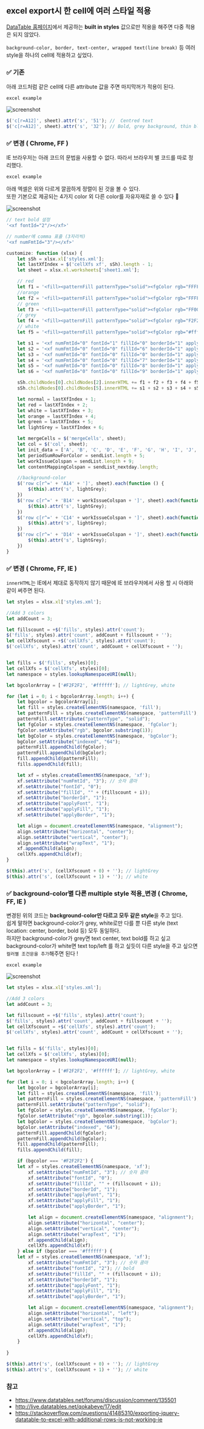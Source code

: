 ## excel export시 한 cell에 여러 스타일 적용

 [DataTable 홈페이지](https://datatables.net/reference/button/excelHtml5#Customisation)에서 제공하는 **built in styles** 값으로만 적용을 해주면 다중 적용은 되지 않았다.

`background-color, border, text-center, wrapped text(line break)` 등 여러 style을 하나의 cell에 적용하고 싶었다. <br>

### ✅ 기존
아래 코드처럼 같은 cell에 다른 attribute 값을 주면 마지막꺼가 적용이 된다.

`excel example`

![screenshot](beforeApplyStyle.PNG)

```js
$('c[r=A12]', sheet).attr('s', '51'); //  Centred text
$('c[r=A12]', sheet).attr('s', '32'); // Bold, grey background, thin black border
```
### ✅ 변경 ( Chrome, FF )
IE 브라우저는 아래 코드의 문법을 사용할 수 없다. 따라서 브라우저 별 코드를 따로 정리했다.

`excel example`

아래 엑셀은 위와 다르게 깔끔하게 정렬이 된 것을 볼 수 있다. <br>
또한 기본으로 제공되는 4가지 color 외 다른 color를 자유자재로 쓸 수 있다 🙊 

![screenshot](afterApplyStyle.png)

```js
// text bold 설정 
'<xf fontId="2"/></xf>'

// number에 comma 표출 (3자리씩)
'<xf numFmtId="3"/></xf>'

```

```js
customize: function (xlsx) {
    let sSh = xlsx.xl['styles.xml'];
    let lastXfIndex = $('cellXfs xf', sSh).length - 1;
    let sheet = xlsx.xl.worksheets['sheet1.xml'];

    // red
    let f1 = '<fill><patternFill patternType="solid"><fgColor rgb="FFFF0000" /><bgColor indexed="64" /></patternFill></fill>';
    //orange
    let f2 = '<fill><patternFill patternType="solid"><fgColor rgb="FFFFA500" /><bgColor indexed="64" /></patternFill></fill>';
    // green
    let f3 = '<fill><patternFill patternType="solid"><fgColor rgb="FF008000" /><bgColor indexed="64" /></patternFill></fill>';
    // grey
    let f4 = '<fill><patternFill patternType="solid"><fgColor rgb="F2F2F2" /><bgColor indexed="64" /></patternFill></fill>';
    // white
    let f5 = '<fill><patternFill patternType="solid"><fgColor rgb="#ffffff" /><bgColor indexed="64" /></patternFill></fill>';

    let s1 = '<xf numFmtId="0" fontId="1" fillId="0" borderId="1" applyFont="1" applyFill="1" applyBorder="1" xfId="0" applyAlignment="1"><alignment vertical="top" horizontal="left" wrapText="1" /></xf>';
    let s2 = '<xf numFmtId="0" fontId="0" fillId="6" borderId="1" applyFont="1" applyFill="1" applyBorder="1" xfId="0" applyAlignment="1"><alignment vertical="top" horizontal="left" wrapText="1" /></xf>';
    let s3 = '<xf numFmtId="0" fontId="0" fillId="0" borderId="1" applyFont="1" applyFill="1" applyBorder="1" xfId="0" applyAlignment="1"><alignment horizontal="left" vertical="top" wrapText="1" /></xf>';
    let s4 = '<xf numFmtId="0" fontId="0" fillId="7" borderId="1" applyFont="1" applyFill="1" applyBorder="1" xfId="0" applyAlignment="1"><alignment vertical="center" horizontal="center" wrapText="1" /></xf>';
    let s5 = '<xf numFmtId="0" fontId="0" fillId="8" borderId="1" applyFont="1" applyFill="1" applyBorder="1" xfId="0" applyAlignment="1"><alignment vertical="top" horizontal="left" wrapText="1" /></xf>';
    let s6 = '<xf numFmtId="0" fontId="0" fillId="9" borderId="1" applyFont="1" applyFill="1" applyBorder="1" xfId="0" applyAlignment="1"><alignment vertical="center" horizontal="center" wrapText="1" /></xf>';

    sSh.childNodes[0].childNodes[2].innerHTML += f1 + f2 + f3 + f4 + f5;
    sSh.childNodes[0].childNodes[5].innerHTML += s1 + s2 + s3 + s4 + s5 + s6;

    let normal = lastXfIndex + 1;
    let red = lastXfIndex + 2;
    let white = lastXfIndex + 3;
    let orange = lastXfIndex + 4;
    let green = lastXfIndex + 5;
    let lightGrey = lastXfIndex + 6;

    let mergeCells = $('mergeCells', sheet);
    let col = $('col', sheet);
    let init_data = ['A', 'B', 'C', 'D', 'E', 'F', 'G', 'H', 'I', 'J', 'K', 'L'];
    let periodSumRowForColor = sendList.length + 5;
    let workIssueColspan = sendList.length + 9;
    let contentMappingColspan = sendList_nextday.length;

    //background-color
    $('row c[r^=' + 'A14' + ']', sheet).each(function () {
        $(this).attr('s', lightGrey);
    })
    $('row c[r^=' + 'B14' + workIssueColspan + ']', sheet).each(function () {
        $(this).attr('s', lightGrey);
    })
    $('row c[r^=' + 'C14' + workIssueColspan + ']', sheet).each(function () {
        $(this).attr('s', lightGrey);
    })
    $('row c[r^=' + 'D14' + workIssueColspan + ']', sheet).each(function () {
        $(this).attr('s', lightGrey);
    })
}
```
### ✅ 변경 ( Chrome, FF, IE )
`innerHTML`는 IE에서 제대로 동작하지 않기 때문에 IE 브라우저에서 사용 할 시 아래와 같이 써주면 된다. 

```js
let styles = xlsx.xl['styles.xml'];

//Add 3 colors
let addCount = 3;

let fillscount = +$('fills', styles).attr('count');
$('fills', styles).attr('count', addCount + fillscount + '');
let cellXfscount = +$('cellXfs', styles).attr('count');
$('cellXfs', styles).attr('count', addCount + cellXfscount + '');


let fills = $('fills', styles)[0];
let cellXfs = $('cellXfs', styles)[0];
let namespace = styles.lookupNamespaceURI(null);

let bgcolorArray = ['#F2F2F2', '#ffffff']; // lightGrey, white

for (let i = 0; i < bgcolorArray.length; i++) {
    let bgcolor = bgcolorArray[i];
    let fill = styles.createElementNS(namespace, 'fill');
    let patternFill = styles.createElementNS(namespace, 'patternFill');
    patternFill.setAttribute("patternType", "solid");
    let fgColor = styles.createElementNS(namespace, 'fgColor');
    fgColor.setAttribute("rgb", bgcolor.substring(1));
    let bgColor = styles.createElementNS(namespace, 'bgColor');
    bgColor.setAttribute("indexed", "64");
    patternFill.appendChild(fgColor);
    patternFill.appendChild(bgColor);
    fill.appendChild(patternFill);
    fills.appendChild(fill);

    let xf = styles.createElementNS(namespace, 'xf');
    xf.setAttribute("numFmtId", "3"); // 숫자 콤마
    xf.setAttribute("fontId", "0");
    xf.setAttribute("fillId", "" + (fillscount + i));
    xf.setAttribute("borderId", "1");
    xf.setAttribute("applyFont", "1");
    xf.setAttribute("applyFill", "1");
    xf.setAttribute("applyBorder", "1");

    let align = document.createElementNS(namespace, "alignment");
    align.setAttribute("horizontal", "center");
    align.setAttribute("vertical", "center");
    align.setAttribute("wrapText", "1");
    xf.appendChild(align);
    cellXfs.appendChild(xf);
}

$(this).attr('s', (cellXfscount + 0) + ''); // lightGrey
$(this).attr('s', (cellXfscount + 1) + ''); // white
```

### ✅ background-color별 다른 multiple style 적용_변경 ( Chrome, FF, IE )

변경된 위의 코드는 **background-color만 다르고 모두 같은 style**을 주고 있다. <br>
쉽게 말하면 background-color가 grey, white로만 다를 뿐 다른 style (text location: center, border, bold 등) 모두 동일하다. <br>
하지만 background-color가 grey면 text center, text bold를 하고 싶고 <br>
background-color가 white면 text top/left 를 하고 싶듯이 다른 style을 주고 싶으면 `컬러별 조건문을 추가`해주면 된다 !

`excel example`

![screenshot](GoodExample.PNG)

```js
let styles = xlsx.xl['styles.xml'];

//Add 3 colors
let addCount = 3;

let fillscount = +$('fills', styles).attr('count');
$('fills', styles).attr('count', addCount + fillscount + '');
let cellXfscount = +$('cellXfs', styles).attr('count');
$('cellXfs', styles).attr('count', addCount + cellXfscount + '');


let fills = $('fills', styles)[0];
let cellXfs = $('cellXfs', styles)[0];
let namespace = styles.lookupNamespaceURI(null);

let bgcolorArray = ['#F2F2F2', '#ffffff']; // lightGrey, white

for (let i = 0; i < bgcolorArray.length; i++) {
    let bgcolor = bgcolorArray[i];
    let fill = styles.createElementNS(namespace, 'fill');
    let patternFill = styles.createElementNS(namespace, 'patternFill');
    patternFill.setAttribute("patternType", "solid");
    let fgColor = styles.createElementNS(namespace, 'fgColor');
    fgColor.setAttribute("rgb", bgcolor.substring(1));
    let bgColor = styles.createElementNS(namespace, 'bgColor');
    bgColor.setAttribute("indexed", "64");
    patternFill.appendChild(fgColor);
    patternFill.appendChild(bgColor);
    fill.appendChild(patternFill);
    fills.appendChild(fill);

    if (bgcolor === '#F2F2F2') {
    let xf = styles.createElementNS(namespace, 'xf');
        xf.setAttribute("numFmtId", "3"); // 숫자 콤마
        xf.setAttribute("fontId", "0");
        xf.setAttribute("fillId", "" + (fillscount + i));
        xf.setAttribute("borderId", "1");
        xf.setAttribute("applyFont", "1");
        xf.setAttribute("applyFill", "1");
        xf.setAttribute("applyBorder", "1");

        let align = document.createElementNS(namespace, "alignment");
        align.setAttribute("horizontal", "center");
        align.setAttribute("vertical", "center");
        align.setAttribute("wrapText", "1");
        xf.appendChild(align);
        cellXfs.appendChild(xf);
    } else if (bgcolor === '#ffffff') {
    let xf = styles.createElementNS(namespace, 'xf');
        xf.setAttribute("numFmtId", "3"); // 숫자 콤마
        xf.setAttribute("fontId", "2"); // bold
        xf.setAttribute("fillId", "" + (fillscount + i));
        xf.setAttribute("borderId", "1");
        xf.setAttribute("applyFont", "1");
        xf.setAttribute("applyFill", "1");
        xf.setAttribute("applyBorder", "1");

        let align = document.createElementNS(namespace, "alignment");
        align.setAttribute("horizontal", "left");
        align.setAttribute("vertical", "top");
        align.setAttribute("wrapText", "1");
        xf.appendChild(align);
        cellXfs.appendChild(xf);
    }
    
}

$(this).attr('s', (cellXfscount + 0) + ''); // lightGrey
$(this).attr('s', (cellXfscount + 1) + ''); // white
```

### 참고
- https://www.datatables.net/forums/discussion/comment/135501
- http://live.datatables.net/qokabeve/17/edit
- https://stackoverflow.com/questions/41485310/exporting-jquery-datatable-to-excel-with-additional-rows-is-not-working-ie